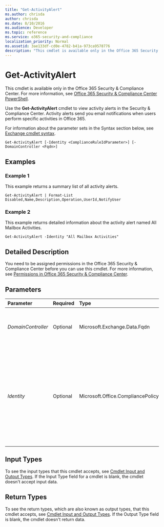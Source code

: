 ```yaml
---
title: "Get-ActivityAlert"
ms.author: chrisda
author: chrisda
ms.date: 8/10/2016
ms.audience: Developer
ms.topic: reference
ms.service: o365-security-and-compliance
localization_priority: Normal
ms.assetid: 3ae133df-cd0e-4782-b41a-973ca9578776
description: "This cmdlet is available only in the Office 365 Security &amp; Compliance Center. For more information, see Office 365 Security &amp; Compliance Center PowerShell."
---
```


# Get-ActivityAlert

This cmdlet is available only in the Office 365 Security &amp; Compliance Center. For more information, see [Office 365 Security &amp; Compliance Center PowerShell](https://technet.microsoft.com/library/mt587091.aspx).
  
Use the **Get-ActivityAlert** cmdlet to view activity alerts in the Security &amp; Compliance Center. Activity alerts send you email notifications when users perform specific activities in Office 365.
  
For information about the parameter sets in the Syntax section below, see [Exchange cmdlet syntax](https://technet.microsoft.com/library/bb123552.aspx).
  
```
Get-ActivityAlert [-Identity <ComplianceRuleIdParameter>] [-DomainController <Fqdn>]
```

## Examples
<a name="Examples"> </a>

### Example 1

This example returns a summary list of all activity alerts.
  
```
Get-ActivityAlert | Format-List Disabled,Name,Description,Operation,UserId,NotifyUser
```

### Example 2

This example returns detailed information about the activity alert named All Mailbox Activities.
  
```
Get-ActivityAlert -Identity "All Mailbox Activities"
```

## Detailed Description
<a name="DetailedDescription"> </a>

You need to be assigned permissions in the Office 365 Security &amp; Compliance Center before you can use this cmdlet. For more information, see [Permissions in Office 365 Security &amp; Compliance Center](https://go.microsoft.com/fwlink/p/?LinkId=511920).
  
## Parameters
<a name="DetailedDescription"> </a>

|**Parameter**|**Required**|**Type**|**Description**|
|:-----|:-----|:-----|:-----|
| _DomainController_ <br/> |Optional  <br/> |Microsoft.Exchange.Data.Fqdn  <br/> |This parameter is reserved for internal Microsoft use.  <br/> |
| _Identity_ <br/> |Optional  <br/> |Microsoft.Office.CompliancePolicy.Tasks.ComplianceRuleIdParameter  <br/> | The _Identity_ parameter specifies the activity alert that you want to view. You can use any value that uniquely identifies the activity alert. For example: <br/>  Name <br/>  Distinguished name (DN) <br/>  GUID <br/> |
   
## Input Types
<a name="InputTypes"> </a>

To see the input types that this cmdlet accepts, see [Cmdlet Input and Output Types](http://go.microsoft.com/fwlink/p/?linkId=616387). If the Input Type field for a cmdlet is blank, the cmdlet doesn't accept input data. 
  
## Return Types
<a name="ReturnTypes"> </a>

To see the return types, which are also known as output types, that this cmdlet accepts, see [Cmdlet Input and Output Types](http://go.microsoft.com/fwlink/p/?linkId=616387). If the Output Type field is blank, the cmdlet doesn't return data. 
  

